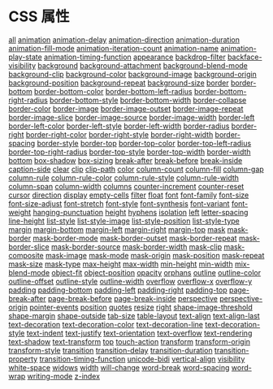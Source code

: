 # CSS 属性
<div class="menu">
<a href="./all.md">all</a>  
<a href="./animation.md">animation</a>  
<a href="./animation-delay.md">animation-delay</a>  
<a href="./animation-direction.md">animation-direction</a>  
<a href="./animation-duration.md">animation-duration</a>  
<a href="./animation-fill-mode.md">animation-fill-mode</a>  
<a href="./animation-iteration-count.md">animation-iteration-count</a>  
<a href="./animation-name.md">animation-name</a>  
<a href="./animation-play-state.md">animation-play-state</a>  
<a href="./animation-timing-function.md">animation-timing-function</a>  
<a href="./appearance.md">appearance</a>  
<a href="./backdrop-filter.md">backdrop-filter</a>  
<a href="./backface-visibility.md">backface-visibility</a>  
<a href="./background.md">background</a>  
<a href="./background-attachment.md">background-attachment</a>  
<a href="./background-blend-mode.md">background-blend-mode</a>  
<a href="./background-clip.md">background-clip</a>  
<a href="./background-color.md">background-color</a>  
<a href="./background-image.md">background-image</a>  
<a href="./background-origin.md">background-origin</a>  
<a href="./background-position.md">background-position</a>  
<a href="./background-repeat.md">background-repeat</a>  
<a href="./background-size.md">background-size</a>  
<a href="./border.md">border</a>  
<a href="./border-bottom.md">border-bottom</a>  
<a href="./border-bottom-color.md">border-bottom-color</a>  
<a href="./border-bottom-left-radius.md">border-bottom-left-radius</a>  
<a href="./border-bottom-right-radius.md">border-bottom-right-radius</a>  
<a href="./border-bottom-style.md">border-bottom-style</a>  
<a href="./border-bottom-width.md">border-bottom-width</a>  
<a href="./border-collapse.md">border-collapse</a>  
<a href="./border-color.md">border-color</a>  
<a href="./border-image.md">border-image</a>  
<a href="./border-image-outset.md">border-image-outset</a>  
<a href="./border-image-repeat.md">border-image-repeat</a>  
<a href="./border-image-slice.md">border-image-slice</a>  
<a href="./border-image-source.md">border-image-source</a>  
<a href="./border-image-width.md">border-image-width</a>  
<a href="./border-left.md">border-left</a>  
<a href="./border-left-color.md">border-left-color</a>  
<a href="./border-left-style.md">border-left-style</a>  
<a href="./border-left-width.md">border-left-width</a>  
<a href="./border-radius.md">border-radius</a>  
<a href="./border-right.md">border-right</a>  
<a href="./border-right-color.md">border-right-color</a>  
<a href="./border-right-style.md">border-right-style</a>  
<a href="./border-right-width.md">border-right-width</a>  
<a href="./border-spacing.md">border-spacing</a>  
<a href="./border-style.md">border-style</a>  
<a href="./border-top.md">border-top</a>  
<a href="./border-top-color.md">border-top-color</a>  
<a href="./border-top-left-radius.md">border-top-left-radius</a>  
<a href="./border-top-right-radius.md">border-top-right-radius</a>  
<a href="./border-top-style.md">border-top-style</a>  
<a href="./border-top-width.md">border-top-width</a>  
<a href="./border-width.md">border-width</a>  
<a href="./bottom.md">bottom</a>  
<a href="./box-shadow.md">box-shadow</a>  
<a href="./box-sizing.md">box-sizing</a>  
<a href="./break-after.md">break-after</a>  
<a href="./break-before.md">break-before</a>  
<a href="./break-inside.md">break-inside</a>  
<a href="./caption-side.md">caption-side</a>  
<a href="./clear.md">clear</a>  
<a href="./clip.md">clip</a>  
<a href="./clip-path.md">clip-path</a>  
<a href="./color.md">color</a>  
<a href="./column-count.md">column-count</a>  
<a href="./column-fill.md">column-fill</a>  
<a href="./column-gap.md">column-gap</a>  
<a href="./column-rule.md">column-rule</a>  
<a href="./column-rule-color.md">column-rule-color</a>  
<a href="./column-rule-style.md">column-rule-style</a>  
<a href="./column-rule-width.md">column-rule-width</a>  
<a href="./column-span.md">column-span</a>  
<a href="./column-width.md">column-width</a>  
<a href="./columns.md">columns</a>  
<a href="./counter-increment.md">counter-increment</a>  
<a href="./counter-reset.md">counter-reset</a>  
<a href="./cursor.md">cursor</a>  
<a href="./direction.md">direction</a>  
<a href="./display.md">display</a>  
<a href="./empty-cells.md">empty-cells</a>  
<a href="./filter.md">filter</a>  
<a href="./float.md">float</a>  
<a href="./font.md">font</a>  
<a href="./font-family.md">font-family</a>  
<a href="./font-size.md">font-size</a>  
<a href="./font-size-adjust.md">font-size-adjust</a>  
<a href="./font-stretch.md">font-stretch</a>  
<a href="./font-style.md">font-style</a>  
<a href="./font-synthesis.md">font-synthesis</a>  
<a href="./font-variant.md">font-variant</a>  
<a href="./font-weight.md">font-weight</a>  
<a href="./hanging-punctuation.md">hanging-punctuation</a>  
<a href="./height.md">height</a>  
<a href="./hyphens.md">hyphens</a>  
<a href="./isolation.md">isolation</a>  
<a href="./left.md">left</a>  
<a href="./letter-spacing.md">letter-spacing</a>  
<a href="./line-height.md">line-height</a>  
<a href="./list-style.md">list-style</a>  
<a href="./list-style-image.md">list-style-image</a>  
<a href="./list-style-position.md">list-style-position</a>  
<a href="./list-style-type.md">list-style-type</a>  
<a href="./margin.md">margin</a>  
<a href="./margin-bottom.md">margin-bottom</a>  
<a href="./margin-left.md">margin-left</a>  
<a href="./margin-right.md">margin-right</a>  
<a href="./margin-top.md">margin-top</a>  
<a href="./mask.md">mask</a>  
<a href="./mask-border.md">mask-border</a>  
<a href="./mask-border-mode.md">mask-border-mode</a>  
<a href="./mask-border-outset.md">mask-border-outset</a>  
<a href="./mask-border-repeat.md">mask-border-repeat</a>  
<a href="./mask-border-slice.md">mask-border-slice</a>  
<a href="./mask-border-source.md">mask-border-source</a>  
<a href="./mask-border-width.md">mask-border-width</a>  
<a href="./mask-clip.md">mask-clip</a>  
<a href="./mask-composite.md">mask-composite</a>  
<a href="./mask-image.md">mask-image</a>  
<a href="./mask-mode.md">mask-mode</a>  
<a href="./mask-origin.md">mask-origin</a>  
<a href="./mask-position.md">mask-position</a>  
<a href="./mask-repeat.md">mask-repeat</a>  
<a href="./mask-size.md">mask-size</a>  
<a href="./mask-type.md">mask-type</a>  
<a href="./max-height.md">max-height</a>  
<a href="./max-width.md">max-width</a>  
<a href="./min-height.md">min-height</a>  
<a href="./min-width.md">min-width</a>  
<a href="./mix-blend-mode.md">mix-blend-mode</a>  
<a href="./object-fit.md">object-fit</a>  
<a href="./object-position.md">object-position</a>  
<a href="./opacity.md">opacity</a>  
<a href="./orphans.md">orphans</a>  
<a href="./outline.md">outline</a>  
<a href="./outline-color.md">outline-color</a>  
<a href="./outline-offset.md">outline-offset</a>  
<a href="./outline-style.md">outline-style</a>  
<a href="./outline-width.md">outline-width</a>  
<a href="./overflow.md">overflow</a>  
<a href="./overflow-x.md">overflow-x</a>  
<a href="./overflow-y.md">overflow-y</a>  
<a href="./padding.md">padding</a>  
<a href="./padding-bottom.md">padding-bottom</a>  
<a href="./padding-left.md">padding-left</a>  
<a href="./padding-right.md">padding-right</a>  
<a href="./padding-top.md">padding-top</a>  
<a href="./page-break-after.md">page-break-after</a>  
<a href="./page-break-before.md">page-break-before</a>  
<a href="./page-break-inside.md">page-break-inside</a>  
<a href="./perspective.md">perspective</a>  
<a href="./perspective-origin.md">perspective-origin</a>  
<a href="./pointer-events.md">pointer-events</a>  
<a href="./position.md">position</a>  
<a href="./quotes.md">quotes</a>  
<a href="./resize.md">resize</a>  
<a href="./right.md">right</a>  
<a href="./shape-image-threshold.md">shape-image-threshold</a>  
<a href="./shape-margin.md">shape-margin</a>  
<a href="./shape-outside.md">shape-outside</a>  
<a href="./tab-size.md">tab-size</a>  
<a href="./table-layout.md">table-layout</a>  
<a href="./text-align.md">text-align</a>  
<a href="./text-align-last.md">text-align-last</a>  
<a href="./text-decoration.md">text-decoration</a>  
<a href="./text-decoration-color.md">text-decoration-color</a>  
<a href="./text-decoration-line.md">text-decoration-line</a>  
<a href="./text-decoration-style.md">text-decoration-style</a>  
<a href="./text-indent.md">text-indent</a>  
<a href="./text-justify.md">text-justify</a>  
<a href="./text-orientation.md">text-orientation</a>  
<a href="./text-overflow.md">text-overflow</a>  
<a href="./text-rendering.md">text-rendering</a>  
<a href="./text-shadow.md">text-shadow</a>  
<a href="./text-transform.md">text-transform</a>  
<a href="./top.md">top</a>  
<a href="./touch-action.md">touch-action</a>  
<a href="./transform.md">transform</a>  
<a href="./transform-origin.md">transform-origin</a>  
<a href="./transform-style.md">transform-style</a>  
<a href="./transition.md">transition</a>  
<a href="./transition-delay.md">transition-delay</a>  
<a href="./transition-duration.md">transition-duration</a>  
<a href="./transition-property.md">transition-property</a>  
<a href="./transition-timing-function.md">transition-timing-function</a>  
<a href="./unicode-bidi.md">unicode-bidi</a>  
<a href="./vertical-align.md">vertical-align</a>  
<a href="./visibility.md">visibility</a>  
<a href="./white-space.md">white-space</a>  
<a href="./widows.md">widows</a>  
<a href="./width.md">width</a>  
<a href="./will-change.md">will-change</a>  
<a href="./word-break.md">word-break</a>  
<a href="./word-spacing.md">word-spacing</a>  
<a href="./word-wrap.md">word-wrap</a>  
<a href="./writing-mode.md">writing-mode</a>  
<a href="./z-index.md">z-index</a>  
</div>
